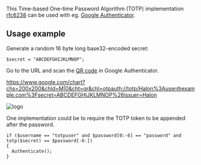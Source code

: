 This Time-based One-time Password Algorithm (TOTP) implementation [rfc6238](https://tools.ietf.org/html/rfc6238) can be used with eg. [Google Authenticator](https://en.wikipedia.org/wiki/Google_Authenticator).

Usage example
-------------

Generate a random 16 byte long base32-encoded secret:

```
$secret = "ABCDEFGHIJKLMNOP";
```

Go to the URL and scan the [QR code](https://github.com/google/google-authenticator/wiki/Key-Uri-Format) in Google Authenticator.

https://www.google.com/chart?chs=200x200&chld=M|0&cht=qr&chl=otpauth://totp/Halon%3Auser@example.com%3Fsecret=ABCDEFGHIJKLMNOP%26issuer=Halon

![logo](https://www.google.com/chart?chs=200x200&chld=M|0&cht=qr&chl=otpauth://totp/Halon%3Auser@example.com%3Fsecret=ABCDEFGHIJKLMNOP%26issuer=Halon)

One implementation could be to require the TOTP token to be appended after the password.

```
if ($username == "totpuser" and $password[0:-6] == "password" and totp($secret) == $password[-6:])
{
  Authenticate();
}
```
